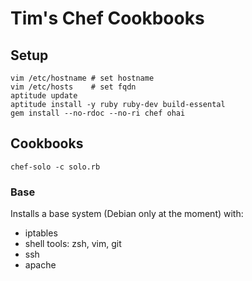 # Tim's Chef Cookbooks

## Setup

```
vim /etc/hostname # set hostname
vim /etc/hosts    # set fqdn
aptitude update
aptitude install -y ruby ruby-dev build-essental
gem install --no-rdoc --no-ri chef ohai
```

## Cookbooks

```
chef-solo -c solo.rb
```

### Base

Installs a base system (Debian only at the moment) with:

* iptables
* shell tools: zsh, vim, git
* ssh
* apache
